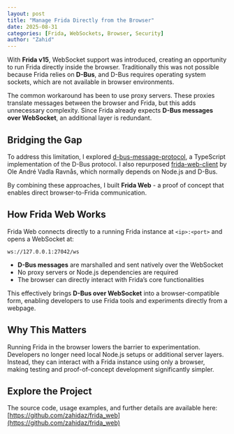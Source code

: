 ```yaml
---
layout: post
title: "Manage Frida Directly from the Browser"
date: 2025-08-31
categories: [Frida, WebSockets, Browser, Security]
author: "Zahid"
---
```


With **Frida v15**, WebSocket support was introduced, creating an opportunity to run Frida directly inside the browser. Traditionally this was not possible because Frida relies on **D-Bus**, and D-Bus requires operating system sockets, which are not available in browser environments.  

The common workaround has been to use proxy servers. These proxies translate messages between the browser and Frida, but this adds unnecessary complexity. Since Frida already expects **D-Bus messages over WebSocket**, an additional layer is redundant.  

## Bridging the Gap  

To address this limitation, I explored [d-bus-message-protocol](https://github.com/clebert/d-bus-message-protocol), a TypeScript implementation of the D-Bus protocol. I also repurposed [frida-web-client](https://github.com/frida/frida-web-client) by Ole André Vadla Ravnås, which normally depends on Node.js and D-Bus.  

By combining these approaches, I built **Frida Web** - a proof of concept that enables direct browser-to-Frida communication.  

## How Frida Web Works  

Frida Web connects directly to a running Frida instance at `<ip>:<port>` and opens a WebSocket at:  

```text
ws://127.0.0.1:27042/ws
```

- **D-Bus messages** are marshalled and sent natively over the WebSocket  
- No proxy servers or Node.js dependencies are required  
- The browser can directly interact with Frida’s core functionalities  

This effectively brings **D-Bus over WebSocket** into a browser-compatible form, enabling developers to use Frida tools and experiments directly from a webpage.  

## Why This Matters  

Running Frida in the browser lowers the barrier to experimentation. Developers no longer need local Node.js setups or additional server layers. Instead, they can interact with a Frida instance using only a browser, making testing and proof-of-concept development significantly simpler.  

## Explore the Project  

The source code, usage examples, and further details are available here:  
[https://github.com/zahidaz/frida_web](https://github.com/zahidaz/frida_web)  
